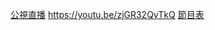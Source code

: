 [公視直播](http://www.pts.org.tw/ptslive/live/) https://youtu.be/zjGR32QyTkQ [節目表](https://docs.google.com/spreadsheets/d/11-2PV-m-nO05dYpdeviXdp75E08QNBAuX9f1IrG68Tk/pubhtml)
